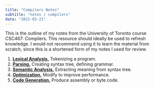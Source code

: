 ```yaml
---
title: "Compilers Notes"
subtitle: "notes / compilers"
date: "2021-03-21"
---
```


This is the outline of my notes from the University of Toronto course CSC467: Compilers. This resource should ideally be used to refresh knowledge. I would not recommend using it to learn the material from scratch, since this is a shortened form of my notes I used for review.

1. [**Lexical Analysis.**](compilers_1_lexical.html) Tokenizing a program.
2. [**Parsing.**](compilers_2_parsing.html) Creating syntax tree, defining grammar.
3. [**Semantic Analysis.**](compilers_3_semantic.html) Extracting meaning from syntax tree.
4. [**Optimization.**](compilers_4_optimization.html) Modify to improve performance.
5. [**Code Generation.**](compilers_5_code_generation.html) Produce assembly or byte code.